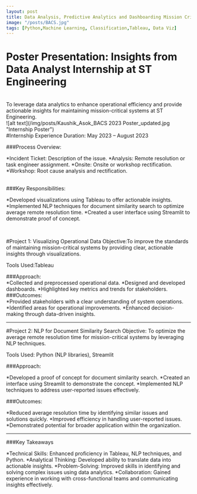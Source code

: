 ```yaml
---
layout: post
title: Data Analysis, Predictive Analytics and Dashboarding Mission Critical Systems
image: "/posts/BACS.jpg"
tags: [Python,Machine Learning, Classification,Tableau, Data Viz]
---
```


# Poster Presentation: Insights from Data Analyst Internship at ST Engineering  
<!-- <iframe seamless frameborder="0" src="https://public.tableau.com/views/DSI_Tableau_Visualisation/DSIEarthquakeTracker?:embed=yes&:display_count=yes&:showVizHome=no" width = '1090' height = '900'></iframe> -->


<br>
To leverage data analytics to enhance operational efficiency and provide actionable insights for maintaining mission-critical systems at ST Engineering.

<br>
![alt text](/img/posts/Kaushik_Asok_BACS 2023 Poster_updated.jpg "Internship Poster")

<br>
#Internship Experience
Duration: May 2023 – August 2023

###Process Overview:

*Incident Ticket: Description of the issue.
*Analysis: Remote resolution or task engineer assignment.
*Onsite: Onsite or workshop rectification.
*Workshop: Root cause analysis and rectification.

<br>
###Key Responsibilities:

*Developed visualizations using Tableau to offer actionable insights.
*Implemented NLP techniques for document similarity search to optimize average remote resolution time.
*Created a user interface using Streamlit to demonstrate proof of concept.

<br>

#Project 1: Visualizing Operational Data
Objective:To improve the standards of maintaining mission-critical systems by providing clear, actionable insights through visualizations.

Tools Used:Tableau

###Approach:
<br>
*Collected and preprocessed operational data.
*Designed and developed dashboards.
*Highlighted key metrics and trends for stakeholders.
<br>
###Outcomes:
<br>
*Provided stakeholders with a clear understanding of system operations.
*Identified areas for operational improvements.
*Enhanced decision-making through data-driven insights.
<br>

___

#Project 2: NLP for Document Similarity Search
Objective: To optimize the average remote resolution time for mission-critical systems by leveraging NLP techniques.

Tools Used: Python (NLP libraries), Streamlit

###Approach:

*Developed a proof of concept for document similarity search.
*Created an interface using Streamlit to demonstrate the concept.
*Implemented NLP techniques to address user-reported issues effectively.

###Outcomes:

*Reduced average resolution time by identifying similar issues and solutions quickly.
*Improved efficiency in handling user-reported issues.
*Demonstrated potential for broader application within the organization.

___

###Key Takeaways

*Technical Skills: Enhanced proficiency in Tableau, NLP techniques, and Python.
*Analytical Thinking: Developed ability to translate data into actionable insights.
*Problem-Solving: Improved skills in identifying and solving complex issues using data analytics.
*Collaboration: Gained experience in working with cross-functional teams and communicating insights effectively.

